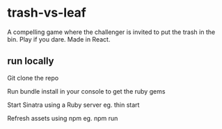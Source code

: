 # trash-vs-leaf
A compelling game where the challenger is invited to put the trash in the bin. 
Play if you dare. 
Made in React.

## run locally
Git clone the repo

Run bundle install in your console to get the ruby gems

Start Sinatra using a Ruby server eg. thin start 

Refresh assets using npm eg. npm run

